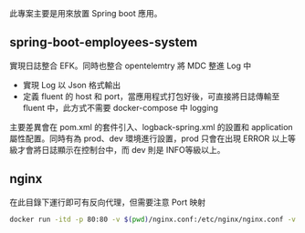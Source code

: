 此專案主要是用來放置 Spring boot 應用。

## spring-boot-employees-system

實現日誌整合 EFK。同時也整合 opentelemtry 將 MDC 整進 Log 中
- 實現 Log 以 Json 格式輸出
- 定義 fluent 的 host 和 port，當應用程式打包好後，可直接將日誌傳輸至 fluent 中，此方式不需要 docker-compose 中 logging

主要差異會在 pom.xml 的套件引入、logback-spring.xml 的設置和 application 屬性配置。同時有為 prod、dev 環境進行設置，prod 只會在出現 ERROR 以上等級才會將日誌顯示在控制台中，而 dev 則是 INFO等級以上。

## nginx
在此目錄下運行即可有反向代理，但需要注意 Port 映射

```bash
docker run -itd -p 80:80 -v $(pwd)/nginx.conf:/etc/nginx/nginx.conf -v $(pwd)/security_header.conf:/etc/nginx/security_header.conf -v $(pwd)/sites-enabled/spring.conf:/etc/nginx/conf.d/default.conf nginx
```
